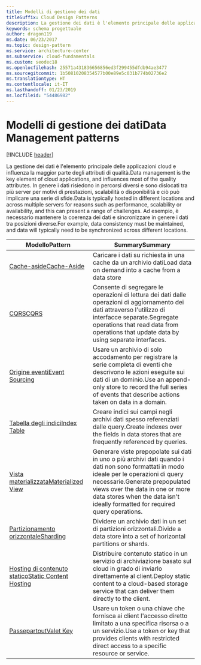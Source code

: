 ```yaml
---
title: Modelli di gestione dei dati
titleSuffix: Cloud Design Patterns
description: La gestione dei dati è l'elemento principale delle applicazioni cloud e influenza la maggior parte degli attributi di qualità. In genere i dati risiedono in percorsi diversi e sono dislocati tra più server per motivi di prestazioni, scalabilità o disponibilità e ciò può implicare una serie di sfide. Ad esempio, è necessario mantenere la coerenza dei dati e sincronizzare in genere i dati tra posizioni diverse.
keywords: schema progettuale
author: dragon119
ms.date: 06/23/2017
ms.topic: design-pattern
ms.service: architecture-center
ms.subservice: cloud-fundamentals
ms.custom: seodec18
ms.openlocfilehash: 25571a431836656856ed3f299455dfdb94ae3477
ms.sourcegitcommit: 1b50810208354577b00e89e5c031b774b02736e2
ms.translationtype: HT
ms.contentlocale: it-IT
ms.lasthandoff: 01/23/2019
ms.locfileid: "54486982"
---
```

# <a name="data-management-patterns"></a><span data-ttu-id="7aed8-106">Modelli di gestione dei dati</span><span class="sxs-lookup"><span data-stu-id="7aed8-106">Data Management patterns</span></span>

[!INCLUDE [header](../../_includes/header.md)]

<span data-ttu-id="7aed8-107">La gestione dei dati è l'elemento principale delle applicazioni cloud e influenza la maggior parte degli attributi di qualità.</span><span class="sxs-lookup"><span data-stu-id="7aed8-107">Data management is the key element of cloud applications, and influences most of the quality attributes.</span></span> <span data-ttu-id="7aed8-108">In genere i dati risiedono in percorsi diversi e sono dislocati tra più server per motivi di prestazioni, scalabilità o disponibilità e ciò può implicare una serie di sfide.</span><span class="sxs-lookup"><span data-stu-id="7aed8-108">Data is typically hosted in different locations and across multiple servers for reasons such as performance, scalability or availability, and this can present a range of challenges.</span></span> <span data-ttu-id="7aed8-109">Ad esempio, è necessario mantenere la coerenza dei dati e sincronizzare in genere i dati tra posizioni diverse.</span><span class="sxs-lookup"><span data-stu-id="7aed8-109">For example, data consistency must be maintained, and data will typically need to be synchronized across different locations.</span></span>

|                        <span data-ttu-id="7aed8-110">Modello</span><span class="sxs-lookup"><span data-stu-id="7aed8-110">Pattern</span></span>                         |                                                                  <span data-ttu-id="7aed8-111">Summary</span><span class="sxs-lookup"><span data-stu-id="7aed8-111">Summary</span></span>                                                                  |
|--------------------------------------------------------|-------------------------------------------------------------------------------------------------------------------------------------------|
|            [<span data-ttu-id="7aed8-112">Cache-aside</span><span class="sxs-lookup"><span data-stu-id="7aed8-112">Cache-Aside</span></span>](../cache-aside.md)            |                                            <span data-ttu-id="7aed8-113">Caricare i dati su richiesta in una cache da un archivio dati</span><span class="sxs-lookup"><span data-stu-id="7aed8-113">Load data on demand into a cache from a data store</span></span>                                             |
|                   [<span data-ttu-id="7aed8-114">CQRS</span><span class="sxs-lookup"><span data-stu-id="7aed8-114">CQRS</span></span>](../cqrs.md)                   |                    <span data-ttu-id="7aed8-115">Consente di segregare le operazioni di lettura dei dati dalle operazioni di aggiornamento dei dati attraverso l'utilizzo di interfacce separate.</span><span class="sxs-lookup"><span data-stu-id="7aed8-115">Segregate operations that read data from operations that update data by using separate interfaces.</span></span>                     |
|         [<span data-ttu-id="7aed8-116">Origine eventi</span><span class="sxs-lookup"><span data-stu-id="7aed8-116">Event Sourcing</span></span>](../event-sourcing.md)         |               <span data-ttu-id="7aed8-117">Usare un archivio di solo accodamento per registrare la serie completa di eventi che descrivono le azioni eseguite sui dati di un dominio.</span><span class="sxs-lookup"><span data-stu-id="7aed8-117">Use an append-only store to record the full series of events that describe actions taken on data in a domain.</span></span>               |
|            [<span data-ttu-id="7aed8-118">Tabella degli indici</span><span class="sxs-lookup"><span data-stu-id="7aed8-118">Index Table</span></span>](../index-table.md)            |                         <span data-ttu-id="7aed8-119">Creare indici sui campi negli archivi dati spesso referenziati dalle query.</span><span class="sxs-lookup"><span data-stu-id="7aed8-119">Create indexes over the fields in data stores that are frequently referenced by queries.</span></span>                          |
|      [<span data-ttu-id="7aed8-120">Vista materializzata</span><span class="sxs-lookup"><span data-stu-id="7aed8-120">Materialized View</span></span>](../materialized-view.md)      | <span data-ttu-id="7aed8-121">Generare viste prepopolate sui dati in uno o più archivi dati quando i dati non sono formattati in modo ideale per le operazioni di query necessarie.</span><span class="sxs-lookup"><span data-stu-id="7aed8-121">Generate prepopulated views over the data in one or more data stores when the data isn't ideally formatted for required query operations.</span></span> |
|               [<span data-ttu-id="7aed8-122">Partizionamento orizzontale</span><span class="sxs-lookup"><span data-stu-id="7aed8-122">Sharding</span></span>](../sharding.md)               |                                    <span data-ttu-id="7aed8-123">Dividere un archivio dati in un set di partizioni orizzontali.</span><span class="sxs-lookup"><span data-stu-id="7aed8-123">Divide a data store into a set of horizontal partitions or shards.</span></span>                                     |
| [<span data-ttu-id="7aed8-124">Hosting di contenuto statico</span><span class="sxs-lookup"><span data-stu-id="7aed8-124">Static Content Hosting</span></span>](../static-content-hosting.md) |                   <span data-ttu-id="7aed8-125">Distribuire contenuto statico in un servizio di archiviazione basato sul cloud in grado di inviarlo direttamente al client.</span><span class="sxs-lookup"><span data-stu-id="7aed8-125">Deploy static content to a cloud-based storage service that can deliver them directly to the client.</span></span>                    |
|              [<span data-ttu-id="7aed8-126">Passepartout</span><span class="sxs-lookup"><span data-stu-id="7aed8-126">Valet Key</span></span>](../valet-key.md)              |                 <span data-ttu-id="7aed8-127">Usare un token o una chiave che fornisca ai client l'accesso diretto limitato a una specifica risorsa o a un servizio.</span><span class="sxs-lookup"><span data-stu-id="7aed8-127">Use a token or key that provides clients with restricted direct access to a specific resource or service.</span></span>                 |
